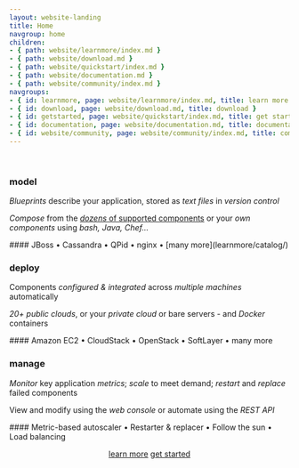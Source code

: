 ```yaml
---
layout: website-landing
title: Home
navgroup: home
children:
- { path: website/learnmore/index.md }
- { path: website/download.md }
- { path: website/quickstart/index.md }
- { path: website/documentation.md }
- { path: website/community/index.md }
navgroups:
- { id: learnmore, page: website/learnmore/index.md, title: learn more }
- { id: download, page: website/download.md, title: download }
- { id: getstarted, page: website/quickstart/index.md, title: get started, title_in_menu: Get started }
- { id: documentation, page: website/documentation.md, title: documentation, title_in_menu: All documentation }
- { id: website/community, page: website/community/index.md, title: community, title_in_menu: Community home }
---
```


<div class="jumbotron">
<div id="apachebrooklynbanner">&nbsp;</div>

<div class="row">
<div class="col-md-4" markdown="1">

### model

*Blueprints* describe your application, stored as *text files* in *version control*

*Compose* from the [*dozens* of supported components](learnmore/catalog/) or your *own components* using *bash, Java, Chef...*

<div class="text-muted" markdown="1">
#### JBoss &bull; Cassandra &bull; QPid &bull; nginx &bull; [many more](learnmore/catalog/)
</div>

</div>
<div class="col-md-4" markdown="1">

### deploy

Components *configured &amp; integrated* across *multiple machines* automatically

*20+ public clouds*, or your *private cloud* or bare servers - and *Docker* containers

<div class="text-muted" markdown="1">
#### Amazon EC2 &bull; CloudStack &bull; OpenStack &bull; SoftLayer &bull; many more
</div>

</div>
<div class="col-md-4" markdown="1">

### manage

*Monitor* key application *metrics*; *scale* to meet demand; *restart* and *replace* failed components

View and modify using the *web console* or automate using the *REST API*

<div class="text-muted" markdown="1">
#### Metric-based autoscaler &bull; Restarter &amp; replacer &bull; Follow the sun &bull; Load balancing 
</div>

</div>
</div><!-- row -->

<div style="text-align: center" markdown="1">

<a class="btn btn-primary btn-lg" role="button" href="learnmore.html">learn more</a>
<a class="btn btn-primary btn-lg" role="button" href="quickstart/">get started</a>

</div>

</div><!-- jumbotron -->
